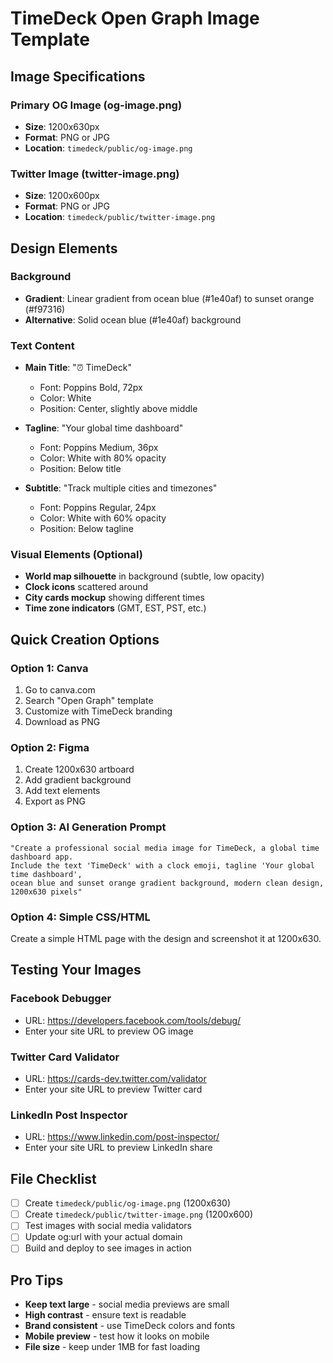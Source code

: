 # TimeDeck Open Graph Image Template

## Image Specifications

### Primary OG Image (og-image.png)
- **Size**: 1200x630px
- **Format**: PNG or JPG
- **Location**: `timedeck/public/og-image.png`

### Twitter Image (twitter-image.png)
- **Size**: 1200x600px
- **Format**: PNG or JPG
- **Location**: `timedeck/public/twitter-image.png`

## Design Elements

### Background
- **Gradient**: Linear gradient from ocean blue (#1e40af) to sunset orange (#f97316)
- **Alternative**: Solid ocean blue (#1e40af) background

### Text Content
- **Main Title**: "⏰ TimeDeck" 
  - Font: Poppins Bold, 72px
  - Color: White
  - Position: Center, slightly above middle

- **Tagline**: "Your global time dashboard"
  - Font: Poppins Medium, 36px
  - Color: White with 80% opacity
  - Position: Below title

- **Subtitle**: "Track multiple cities and timezones"
  - Font: Poppins Regular, 24px
  - Color: White with 60% opacity
  - Position: Below tagline

### Visual Elements (Optional)
- **World map silhouette** in background (subtle, low opacity)
- **Clock icons** scattered around
- **City cards mockup** showing different times
- **Time zone indicators** (GMT, EST, PST, etc.)

## Quick Creation Options

### Option 1: Canva
1. Go to canva.com
2. Search "Open Graph" template
3. Customize with TimeDeck branding
4. Download as PNG

### Option 2: Figma
1. Create 1200x630 artboard
2. Add gradient background
3. Add text elements
4. Export as PNG

### Option 3: AI Generation Prompt
```
"Create a professional social media image for TimeDeck, a global time dashboard app. 
Include the text 'TimeDeck' with a clock emoji, tagline 'Your global time dashboard', 
ocean blue and sunset orange gradient background, modern clean design, 1200x630 pixels"
```

### Option 4: Simple CSS/HTML
Create a simple HTML page with the design and screenshot it at 1200x630.

## Testing Your Images

### Facebook Debugger
- URL: https://developers.facebook.com/tools/debug/
- Enter your site URL to preview OG image

### Twitter Card Validator
- URL: https://cards-dev.twitter.com/validator
- Enter your site URL to preview Twitter card

### LinkedIn Post Inspector
- URL: https://www.linkedin.com/post-inspector/
- Enter your site URL to preview LinkedIn share

## File Checklist

- [ ] Create `timedeck/public/og-image.png` (1200x630)
- [ ] Create `timedeck/public/twitter-image.png` (1200x600)
- [ ] Test images with social media validators
- [ ] Update og:url with your actual domain
- [ ] Build and deploy to see images in action

## Pro Tips

- **Keep text large** - social media previews are small
- **High contrast** - ensure text is readable
- **Brand consistent** - use TimeDeck colors and fonts
- **Mobile preview** - test how it looks on mobile
- **File size** - keep under 1MB for fast loading